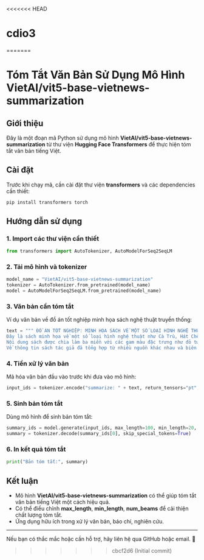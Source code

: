 <<<<<<< HEAD
# cdio3
=======
# Tóm Tắt Văn Bản Sử Dụng Mô Hình VietAI/vit5-base-vietnews-summarization

## Giới thiệu
Đây là một đoạn mã Python sử dụng mô hình **VietAI/vit5-base-vietnews-summarization** từ thư viện **Hugging Face Transformers** để thực hiện tóm tắt văn bản tiếng Việt.

## Cài đặt
Trước khi chạy mã, cần cài đặt thư viện **transformers** và các dependencies cần thiết:
```bash
pip install transformers torch
```

## Hướng dẫn sử dụng

### 1. Import các thư viện cần thiết
```python
from transformers import AutoTokenizer, AutoModelForSeq2SeqLM
```

### 2. Tải mô hình và tokenizer
```python
model_name = "VietAI/vit5-base-vietnews-summarization"
tokenizer = AutoTokenizer.from_pretrained(model_name)
model = AutoModelForSeq2SeqLM.from_pretrained(model_name)
```

### 3. Văn bản cần tóm tắt
Ví dụ văn bản về đồ án tốt nghiệp minh họa sách nghệ thuật truyền thống:
```python
text = """ ĐỒ ÁN TỐT NGHIỆP: MINH HỌA SÁCH VỀ MỘT SỐ LOẠI HÌNH NGHỆ THUẬT TRUYỀN THỐNG VIỆT NAM "TINH HOA ÂM SẮC"
Đây là sách minh họa về một số loại hình nghệ thuật như Cà Trù, Hát Chèo, Tuồng... của tác giả Kim Ngân. Những yếu tố đặc trưng được thể hiện qua nét vẽ đầy màu sắc, bắt mắt, kết hợp chất liệu xà cừ với mong muốn sẽ tạo ra cái nhìn mới mẻ hơn tới độc giả trải nghiệm nhưng vẫn giữ được những đường nét cổ kính đậm tinh thần truyền thống.
Nội dung sách được chia làm ba miền với các gam màu đặc trưng như đỏ tượng trưng cho miền Bắc, xanh lam cho miền Trung và xanh lá cho miền Nam.
Về thông tin sách tác giả đã tổng hợp từ nhiều nguồn khác nhau và biên tập lại để cho ra quyển sách có nội dung phân cấp và dễ nhận ra yếu tố đặc trưng."""
```

### 4. Tiền xử lý văn bản
Mã hóa văn bản đầu vào trước khi đưa vào mô hình:
```python
input_ids = tokenizer.encode("summarize: " + text, return_tensors="pt", max_length=512, truncation=True)
```

### 5. Sinh bản tóm tắt
Dùng mô hình để sinh bản tóm tắt:
```python
summary_ids = model.generate(input_ids, max_length=100, min_length=20, length_penalty=2.0, num_beams=4, early_stopping=True)
summary = tokenizer.decode(summary_ids[0], skip_special_tokens=True)
```

### 6. In kết quả tóm tắt
```python
print("Bản tóm tắt:", summary)
```

## Kết luận
- Mô hình **VietAI/vit5-base-vietnews-summarization** có thể giúp tóm tắt văn bản tiếng Việt một cách hiệu quả.
- Có thể điều chỉnh **max_length**, **min_length**, **num_beams** để cải thiện chất lượng tóm tắt.
- Ứng dụng hữu ích trong xử lý văn bản, báo chí, nghiên cứu.

---

Nếu bạn có thắc mắc hoặc cần hỗ trợ, hãy liên hệ qua GitHub hoặc email. 🚀

>>>>>>> cbcf2d6 (Initial commit)
